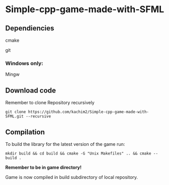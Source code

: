 # Simple-cpp-game-made-with-SFML

## Dependiencies

cmake

git

### Windows only:

Mingw

## Download code
Remember to clone Repository recursively

``` git clone https://github.com/kachim2/Simple-cpp-game-made-with-SFML.git --recursive ```
## Compilation
To build the library for the latest version of the game run:

``` mkdir build && cd build && cmake -G "Unix Makefiles" .. && cmake --build . ```

**Remember to be in game directory!**

Game is now compiled in build subdirectory of local repository.
